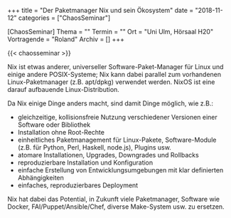 +++
title = "Der Paketmanager Nix und sein Ökosystem"
date = "2018-11-12"
categories = ["ChaosSeminar"]

[ChaosSeminar]
Thema = ""
Termin = ""
Ort = "Uni Ulm, Hörsaal H20"
Vortragende = "Roland"
Archiv = []
+++

{{< chaosseminar >}}

Nix ist etwas anderer, universeller Software-Paket-Manager für
Linux und einige andere POSIX-Systeme; Nix kann dabei parallel zum
vorhandenen Linux-Paketmanager (z.B. apt/dpkg) verwendet werden.
NixOS ist eine darauf aufbauende Linux-Distribution.

Da Nix einige Dinge anders macht, sind damit Dinge möglich, wie z.B.:

- gleichzeitige, kollisionsfreie Nutzung verschiedener Versionen
  einer Software oder Bibliothek
- Installation ohne Root-Rechte
- einheitliches Paketmanagement für Linux-Pakete,
  Software-Module (z.B. für Python, Perl, Haskell, node.js),
  Plugins usw.
- atomare Installationen, Upgrades, Downgrades und Rollbacks
- reproduzierbare Installation und Konfiguration
- einfache Erstellung von Entwicklungsumgebungen mit klar
  definierten Abhängigkeiten
- einfaches, reproduzierbares Deployment

Nix hat dabei das Potential, in Zukunft viele Paketmanager,
Software wie Docker, FAI/Puppet/Ansible/Chef, diverse
Make-System usw. zu ersetzen.
